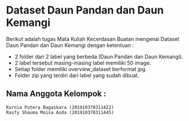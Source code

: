 # Dataset Daun Pandan dan Daun Kemangi
Berikut adalah tugas Mata Kuliah Kecerdasan Buatan mengenai Dataset Daun Pandan dan Daun Kemangi dengan ketentuan :
* 2 folder dari 2 label yang berbeda (Daun Pandan dan Daun Kemangi).
* 2 label tersebut masing-masing label memiliki 50 image.
* Setiap folder memiliki overview_dataset berformat jpg.
* Folder zip yang terdiri dari label yang sudah dibuat.


## Nama Anggota Kelompok :
```
Kurnia Putera Bagaskara (201910370311422)
Rasfy Shauma Moisa Asda (201910370311445)
```

